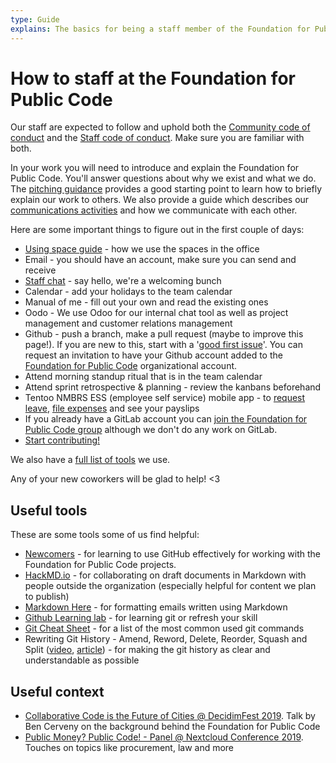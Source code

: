```yaml
---
type: Guide
explains: The basics for being a staff member of the Foundation for Public Code
---
```


# How to staff at the Foundation for Public Code

Our staff are expected to follow and uphold both the [Community code of conduct](../CODE_OF_CONDUCT.md) and the [Staff code of conduct](../organization/staff-code-of-conduct.md). Make sure you are familiar with both.

In your work you will need to introduce and explain the Foundation for Public Code. You'll answer questions about why we exist and what we do. The [pitching guidance](../activities/communication/pitching.md) provides a good starting point to learn how to briefly explain our work to others. We also provide a guide which describes our [communications activities](../activities/communication/index.md) and how we communicate with each other.

Here are some important things to figure out in the first couple of days:

* [Using space guide](../activities/office-management/using-space.md) - how we use the spaces in the office
* Email - you should have an account, make sure you can send and receive
* [Staff chat](../activities/communication/using-chat.md) - say hello, we're a welcoming bunch
* Calendar - add your holidays to the team calendar
* Manual of me - fill out your own and read the existing ones
* Oodo - We use Odoo for our internal chat tool as well as project management and customer relations management
* Github - push a branch, make a pull request (maybe to improve this page!). If you are new to this, start with a '[good first issue](https://github.com/publiccodenet/about/issues?q=is%3Aissue+is%3Aopen+label%3A%22good+first+issue%22)'. You can request an invitation to have your Github account added to the [Foundation for Public Code](https://github.com/publiccodenet/) organizational account.
* Attend morning standup ritual that is in the team calendar
* Attend sprint retrospective & planning - review the kanbans beforehand
* Tentoo NMBRS ESS (employee self service) mobile app - to [request leave](../activities/staff-management/leave.md), [file expenses](../activities/staff-management/expense.md) and see your payslips
* If you already have a GitLab account you can [join the Foundation for Public Code group](https://gitlab.com/publiccodenet) although we don't do any work on GitLab.
* [Start contributing!](../activities/documentation/index.md)

We also have a [full list of tools](https://about.publiccode.net/activities/tool-management/) we use.

Any of your new coworkers will be glad to help! <3

## Useful tools

These are some tools some of us find helpful:

* [Newcomers](https://github.com/publiccodenet/about/blob/develop/activities/trainings/github-for-newcomers.md) -  for learning to use GitHub effectively for working with the Foundation for Public Code projects.
* [HackMD.io](https://hackmd.io/) - for collaborating on draft documents in Markdown with people outside the organization (especially helpful for content we plan to publish)
* [Markdown Here](https://markdown-here.com/) - for formatting emails written using Markdown
* [Github Learning lab](https://lab.github.com/) - for learning git or refresh your skill
* [Git Cheat Sheet](https://education.github.com/git-cheat-sheet-education.pdf) - for a list of the most common used git commands
* Rewriting Git History - Amend, Reword, Delete, Reorder, Squash and Split ([video](https://www.youtube.com/watch?v=ElRzTuYln0M), [article](https://www.themoderncoder.com/rewriting-git-history/)) - for making the git history as clear and understandable as possible

## Useful context

* [Collaborative Code is the Future of Cities @ DecidimFest 2019](https://www.youtube.com/watch?v=cnJtnZ9Cx1o). Talk by Ben Cerveny on the background behind the Foundation for Public Code
* [Public Money? Public Code! - Panel @ Nextcloud Conference 2019](https://youtube.com/watch?v=QHFkD4xfd6c). Touches on topics like procurement, law and more
